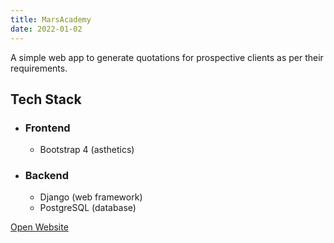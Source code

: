 ```yaml
---
title: MarsAcademy
date: 2022-01-02
---
```


A simple web app to generate quotations for prospective clients as per their requirements.

## Tech Stack
- ### Frontend
  - Bootstrap 4 (asthetics)
- ### Backend
  - Django (web framework)
  - PostgreSQL (database)

[Open Website](https://marsacademy.net/)